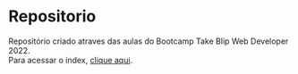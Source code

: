 # Repositorio
Repositório criado atraves das aulas do Bootcamp Take Blip Web Developer 2022.  
Para acessar o index, [clique aqui](https://danieloliveirass.github.io/Repositorio/).
